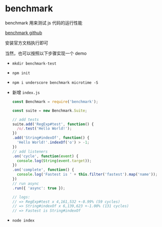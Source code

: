 # benchmark

benchmark 用来测试 js 代码的运行性能

[benchmark github](https://github.com/bestiejs/benchmark.js)

安装官方文档执行即可

当然，也可以按照以下步骤实现一个 demo

+   `mkdir benchmark-test`
+   `npm init`
+   `npm i underscore benchmark microtime -S`
+   新增 `index.js`

    ```js
    const Benchmark = require('benchmark');

    const suite = new Benchmark.Suite;
    
    // add tests
    suite.add('RegExp#test', function() {
      /o/.test('Hello World!');
    })
    .add('String#indexOf', function() {
      'Hello World!'.indexOf('o') > -1;
    })
    // add listeners
    .on('cycle', function(event) {
      console.log(String(event.target));
    })
    .on('complete', function() {
      console.log('Fastest is ' + this.filter('fastest').map('name'));
    })
    // run async
    .run({ 'async': true });
    
    // logs:
    // => RegExp#test x 4,161,532 +-0.99% (59 cycles)
    // => String#indexOf x 6,139,623 +-1.00% (131 cycles)
    // => Fastest is String#indexOf
    ```
    
+   `node index`